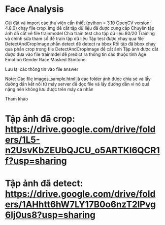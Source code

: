 # Face Analysis
Cài đặt và import các thư viện cần thiết
(python = 3.10 OpenCV version: 4.8.0)
chạy file crop_img đẻ cắt tập dữ liệu đã được cung cấp
Chuyển tập ảnh đã cắt về file trainmodel
Chia train test cho tập dữ liệu 80/20
Training và chỉnh sửa tham số để train tập dữ liệu
Tập test được chạy qua file DetectAndCropImage phần detect để detect ra bbox
Rồi tập đã bbox chạy qua phần crop trong file DetectAndCropImage để cắt ảnh
Tập ảnh được cắt được đưa vào file trainmdel để predict ra thông tin các thuộc tính
		Age
        Emotion
        Gender
        Race
        Masked
        Skintone

Lưu lại các thông tin vào file answer




 Note: Các file images_sample.html là các folder ảnh được chia sẻ và lấy đường dẫn kết nối từ máy server để đọc file và lấy đường dẫn vì nó quá nặng nên không lưu được trên máy cá nhân 

Tham khảo
 # Tập ảnh đã crop: https://drive.google.com/drive/folders/1L5-n2UsvKbZEUbQJCU_o5ARTKl6QCR1f?usp=sharing
 # Tập ảnh đã detect: https://drive.google.com/drive/folders/1AHhtt6hW7LY17B0o6nzT2lPvg6Ij0us8?usp=sharing
